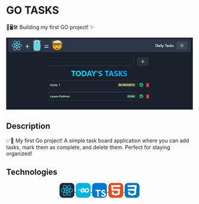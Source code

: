 # GO TASKS
🚀🖥️🛠️ Building my first GO project! ✨ 

<p align="center">
    <img src="https://github.com/mirokrastanov/go-tasks/blob/main/todo-preview.png?raw=true" alt="img-banner">
</p>

## Description
✅📝 My first Go project! A simple task board application where you can add tasks, mark them as complete, and delete them.  Perfect for staying organized!

## Technologies
<p align="center">
    <a href="https://react.dev/" target="_blank">
        <img align="center" alt="React JS" height="40px" title="React JS"
            src="https://github.com/tandpfun/skill-icons/raw/main/icons/React-Dark.svg" />
    </a>
    <a href="https://go.dev/doc/" target="_blank">
        <img align="center" alt="GO (Golang)" height="40px" title="GO (Golang)"
            src="https://github.com/tandpfun/skill-icons/raw/main/icons/GoLang.svg" />
    </a>
    <a href="https://www.typescriptlang.org/" target="_blank">
        <img align="center" alt="TypeScript" height="40px" title="TypeScript"
            src="https://github.com/tandpfun/skill-icons/raw/main/icons/TypeScript.svg"/>
    </a>
    <a href="https://developer.mozilla.org/en-US/docs/Web/HTML" target="_blank">
        <img align="center" alt="html" height="40px" title="HTML" 
            src="https://github.com/tandpfun/skill-icons/raw/main/icons/HTML.svg"/>
    </a>
    <a href="https://developer.mozilla.org/en-US/docs/Web/CSS" target="_blank">
        <img align="center" alt="css" height="40px" title="CSS"
            src="https://github.com/tandpfun/skill-icons/raw/main/icons/CSS.svg"/>
    </a>
</p>